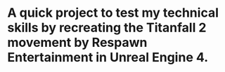 # A quick project to test my technical skills by recreating the Titanfall 2 movement by Respawn Entertainment in Unreal Engine 4.
